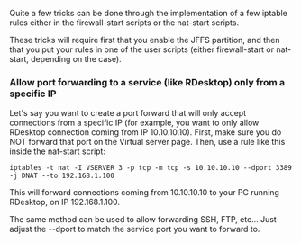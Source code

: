 Quite a few tricks can be done through the implementation of a few iptable rules either in the firewall-start scripts or the nat-start scripts.

These tricks will require first that you enable the JFFS partition, and then that you put your rules in one of the user scripts (either firewall-start or nat-start, depending on the case).

### Allow port forwarding to a service (like RDesktop) only from a specific IP

Let's say you want to create a port forward that will only accept connections from a specific IP (for example, you want to only allow RDesktop connection coming from IP 10.10.10.10).  First, make sure you do NOT forward that port on the Virtual server page.  Then, use a rule like this inside the nat-start script:

```
iptables -t nat -I VSERVER 3 -p tcp -m tcp -s 10.10.10.10 --dport 3389 -j DNAT --to 192.168.1.100
```
This will forward connections coming from 10.10.10.10 to your PC running RDesktop, on IP 192.168.1.100.

The same method can be used to allow forwarding SSH, FTP, etc...  Just adjust the --dport to match the service port you want to forward to.